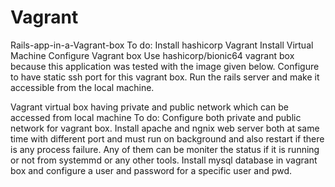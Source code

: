 # Vagrant
Rails-app-in-a-Vagrant-box 
To do:
  Install hashicorp Vagrant
  Install Virtual Machine
  Configure Vagrant box
  Use hashicorp/bionic64 vagrant box because this application was tested with the image given below.
  Configure to have static ssh port for this vagrant box.
  Run the rails server and make it accessible from the local machine.


Vagrant virtual box having private and public network which can be accessed from local machine
To do:
  Configure both private and public network for vagrant box.
  Install apache and ngnix web server both at same time with different port and must run on background and also restart if there is any process failure.
  Any of them can be moniter the status if it is running or not from systemmd or any other tools.
  Install mysql database in vagrant box and configure a user and password for a specific user and pwd.
